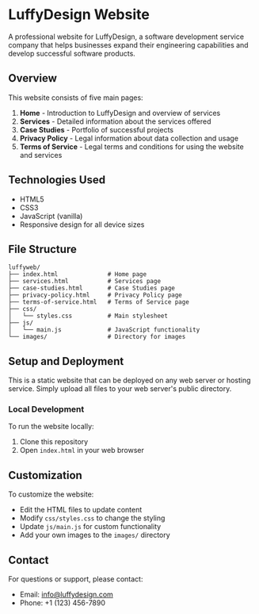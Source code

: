 # LuffyDesign Website

A professional website for LuffyDesign, a software development service company that helps businesses expand their engineering capabilities and develop successful software products.

## Overview

This website consists of five main pages:

1. **Home** - Introduction to LuffyDesign and overview of services
2. **Services** - Detailed information about the services offered
3. **Case Studies** - Portfolio of successful projects
4. **Privacy Policy** - Legal information about data collection and usage
5. **Terms of Service** - Legal terms and conditions for using the website and services

## Technologies Used

- HTML5
- CSS3
- JavaScript (vanilla)
- Responsive design for all device sizes

## File Structure

```
luffyweb/
├── index.html              # Home page
├── services.html           # Services page
├── case-studies.html       # Case Studies page
├── privacy-policy.html     # Privacy Policy page
├── terms-of-service.html   # Terms of Service page
├── css/
│   └── styles.css          # Main stylesheet
├── js/
│   └── main.js             # JavaScript functionality
└── images/                 # Directory for images
```

## Setup and Deployment

This is a static website that can be deployed on any web server or hosting service. Simply upload all files to your web server's public directory.

### Local Development

To run the website locally:

1. Clone this repository
2. Open `index.html` in your web browser

## Customization

To customize the website:

- Edit the HTML files to update content
- Modify `css/styles.css` to change the styling
- Update `js/main.js` for custom functionality
- Add your own images to the `images/` directory

## Contact

For questions or support, please contact:
- Email: info@luffydesign.com
- Phone: +1 (123) 456-7890
